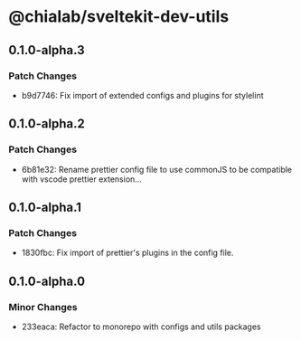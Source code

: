 # @chialab/sveltekit-dev-utils

## 0.1.0-alpha.3

### Patch Changes

- b9d7746: Fix import of extended configs and plugins for stylelint

## 0.1.0-alpha.2

### Patch Changes

- 6b81e32: Rename prettier config file to use commonJS to be compatible with vscode prettier extension...

## 0.1.0-alpha.1

### Patch Changes

- 1830fbc: Fix import of prettier's plugins in the config file.

## 0.1.0-alpha.0

### Minor Changes

- 233eaca: Refactor to monorepo with configs and utils packages
